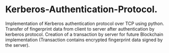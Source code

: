 # Kerberos-Authentication-Protocol.
Implementation of Kerberos authentication protocol over TCP using python.
Transfer of fingerprint data from client to server after authentication by kerberos protocol.
Creation of a transaction by server for future Blockchain implementation (Transaction contains encrypted fingerprint data signed by the server).
